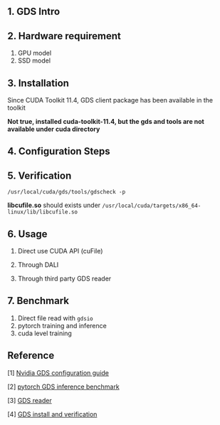## 1. GDS Intro

## 2. Hardware requirement
1. GPU model
2. SSD model

## 3. Installation
Since CUDA Toolkit 11.4, GDS client package has been available in the toolkit

**Not true, installed cuda-toolkit-11.4, but the gds and tools are not available under cuda directory**
## 4. Configuration Steps


## 5. Verification
```/usr/local/cuda/gds/tools/gdscheck -p```


**libcufile.so** should exists under ```/usr/local/cuda/targets/x86_64-linux/lib/libcufile.so```

## 6. Usage
1. Direct use CUDA API (cuFile)

2. Through DALI

3. Through third party GDS reader

## 7. Benchmark
1. Direct file read with ```gdsio```
2. pytorch training and inference 
3. cuda level training

## Reference 
[1] [Nvidia GDS configuration guide](https://docs.nvidia.com/gpudirect-storage/configuration-guide/index.html)

[2] [pytorch GDS inference benchmark](https://github.com/NVIDIA/MagnumIO/tree/main/gds/benchmarks/pytorch)

[3] [GDS reader](https://github.com/NVIDIA/MagnumIO/tree/main/gds/readers)

[4] [GDS install and verification](https://github.com/NVIDIA/MagnumIO/tree/main/gds/readers/cucim-gds)
